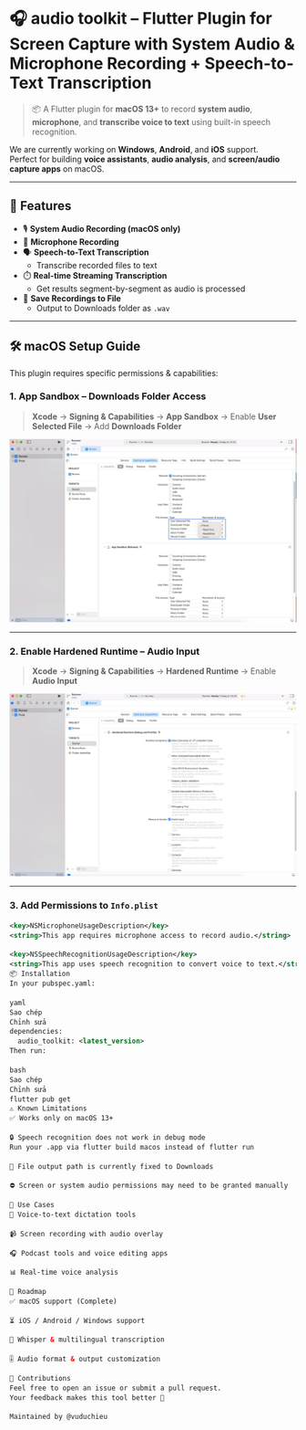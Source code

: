 # 🎧 audio toolkit – Flutter Plugin for Screen Capture with System Audio & Microphone Recording + Speech-to-Text Transcription


> 📦 A Flutter plugin for **macOS 13+** to record **system audio**, **microphone**, and **transcribe voice to text** using built-in speech recognition.

We are currently working on **Windows**, **Android**, and **iOS** support.  
Perfect for building **voice assistants**, **audio analysis**, and **screen/audio capture apps** on macOS.

---

## 🧠 Features

- 🎙️ **System Audio Recording (macOS only)**
- 🎤 **Microphone Recording**
- 🗣️ **Speech-to-Text Transcription**
  - Transcribe recorded files to text
- ⏱️ **Real-time Streaming Transcription**
  - Get results segment-by-segment as audio is processed
- 📁 **Save Recordings to File**
  - Output to Downloads folder as `.wav`

---

## 🛠️ macOS Setup Guide

This plugin requires specific permissions & capabilities:

### 1. App Sandbox – Downloads Folder Access
> **Xcode** → **Signing & Capabilities** → **App Sandbox** → Enable **User Selected File** → Add **Downloads Folder**

![sandbox config](https://raw.githubusercontent.com/vuduchiieu/audio_toolkit/main/images/1.jpg)

---

### 2. Enable Hardened Runtime – Audio Input
> **Xcode** → **Signing & Capabilities** → **Hardened Runtime** → Enable **Audio Input**

![runtime config](https://raw.githubusercontent.com/vuduchiieu/audio_toolkit/main/images/2.jpg)

---

### 3. Add Permissions to `Info.plist`

```xml
<key>NSMicrophoneUsageDescription</key>
<string>This app requires microphone access to record audio.</string>

<key>NSSpeechRecognitionUsageDescription</key>
<string>This app uses speech recognition to convert voice to text.</string>
📦 Installation
In your pubspec.yaml:

yaml
Sao chép
Chỉnh sửa
dependencies:
  audio_toolkit: <latest_version>
Then run:

bash
Sao chép
Chỉnh sửa
flutter pub get
⚠️ Known Limitations
✅ Works only on macOS 13+

🔒 Speech recognition does not work in debug mode
Run your .app via flutter build macos instead of flutter run

📁 File output path is currently fixed to Downloads

⛔ Screen or system audio permissions may need to be granted manually

🧭 Use Cases
🎤 Voice-to-text dictation tools

📹 Screen recording with audio overlay

🎧 Podcast tools and voice editing apps

📊 Real-time voice analysis

🔮 Roadmap
✅ macOS support (Complete)

⏳ iOS / Android / Windows support

📜 Whisper & multilingual transcription

🎚️ Audio format & output customization

🤝 Contributions
Feel free to open an issue or submit a pull request.
Your feedback makes this tool better 💜

Maintained by @vuduchieu